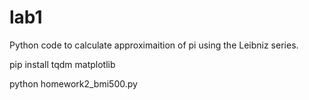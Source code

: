 # lab1

Python code to calculate approximaition of pi using the Leibniz series.

pip install tqdm matplotlib

python homework2_bmi500.py


